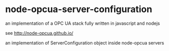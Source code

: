node-opcua-server-configuration
===============================

an implementation of a OPC UA stack fully written in javascript and nodejs


see http://node-opcua.github.io/

an implementation of ServerConfiguration object inside node-opcua servers



